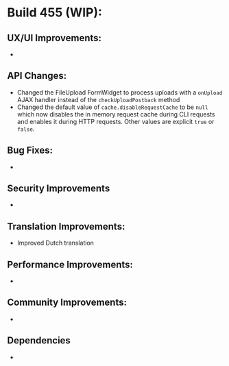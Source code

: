 # Build 455 (WIP):

## UX/UI Improvements:
-

## API Changes:
- Changed the FileUpload FormWidget to process uploads with a `onUpload` AJAX handler instead of the `checkUploadPostback` method
- Changed the default value of `cache.disableRequestCache` to be `null` which now disables the in memory request cache during CLI requests and enables it during HTTP requests. Other values are explicit `true` or `false`.

## Bug Fixes:
-

## Security Improvements
-

## Translation Improvements:
- Improved Dutch translation

## Performance Improvements:
-

## Community Improvements:
-

## Dependencies
-